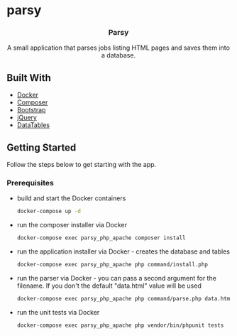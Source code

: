 # parsy

<div align="center">
  <h3 align="center">Parsy</h3>

  <p align="center">
    A small application that parses jobs listing HTML pages and saves them into a database.
  </p>
</div>

## Built With

* [Docker](https://www.docker.com/)
* [Composer](https://getcomposer.org/)
* [Bootstrap](https://getbootstrap.com)
* [jQuery](https://jquery.com)
* [DataTables](https://datatables.net/)

## Getting Started

Follow the steps below to get starting with the app.

### Prerequisites

* build and start the Docker containers
  ```sh
  docker-compose up -d
  ```

* run the composer installer via Docker
  ```sh
  docker-compose exec parsy_php_apache composer install
  ```

* run the application installer via Docker - creates the database and tables
  ```sh
  docker-compose exec parsy_php_apache php command/install.php
  ```

* run the parser via Docker - you can pass a second argument for the filename. If you don't the default "data.html" value will be used
  ```sh
  docker-compose exec parsy_php_apache php command/parse.php data.html
  ```

* run the unit tests via Docker
  ```sh
  docker-compose exec parsy_php_apache php vendor/bin/phpunit tests
  ```